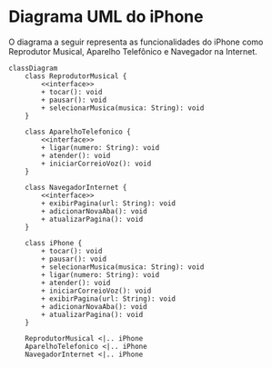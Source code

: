 # Diagrama UML do iPhone

O diagrama a seguir representa as funcionalidades do iPhone como Reprodutor Musical, Aparelho Telefônico e Navegador na Internet.

```mermaid
classDiagram
    class ReprodutorMusical {
        <<interface>>
        + tocar(): void
        + pausar(): void
        + selecionarMusica(musica: String): void
    }
    
    class AparelhoTelefonico {
        <<interface>>
        + ligar(numero: String): void
        + atender(): void
        + iniciarCorreioVoz(): void
    }
    
    class NavegadorInternet {
        <<interface>>
        + exibirPagina(url: String): void
        + adicionarNovaAba(): void
        + atualizarPagina(): void
    }
    
    class iPhone {
        + tocar(): void
        + pausar(): void
        + selecionarMusica(musica: String): void
        + ligar(numero: String): void
        + atender(): void
        + iniciarCorreioVoz(): void
        + exibirPagina(url: String): void
        + adicionarNovaAba(): void
        + atualizarPagina(): void
    }
    
    ReprodutorMusical <|.. iPhone
    AparelhoTelefonico <|.. iPhone
    NavegadorInternet <|.. iPhone
```